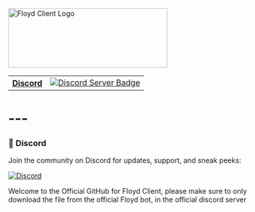 <img src="https://iili.io/Fpm5aqP.png" alt="Floyd Client Logo" width="320" height="120">
<br>
<table>
  <tr>
    <th><a href="#server-invite">Discord</a></th>
    <td>
      <a target="_blank" href="https://discord.gg/DhbSvxRuMk">
        <img src="https://dcbadge.limes.pink/api/server/DhbSvxRuMk" alt="Discord Server Badge" />
      </a>
    </td>
  </tr>
</table>

# ---

### 💬 Discord  

Join the community on Discord for updates, support, and sneak peeks:  

[![Discord](https://iili.io/FpmXh9p.png)](https://discord.gg/DhbSvxRuMk)  

Welcome to the Official GitHub for Floyd Client, please make sure to only download the file from the official Floyd bot, in the official discord server
